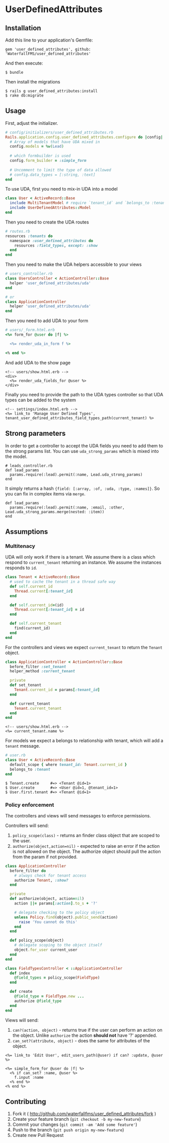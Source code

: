 # UserDefinedAttributes

## Installation

Add this line to your application's Gemfile:

    gem 'user_defined_attributes', github: 'WaterfallFMS/user_defined_attributes'

And then execute:

    $ bundle

Then install the migrations

    $ rails g user_defined_attributes:install
    $ rake db:migrate

## Usage

First, adjust the initializer.

```ruby
# config/initializers/user_defined_attributes.rb
Rails.application.config.user_defined_attributes.configure do |config|
  # Array of models that have UDA mixed in
  config.models = %w(Lead)
  
  # which formbuilder is used
  config.form_builder = :simple_form
  
  # Uncomment to limit the type of data allowed
  # config.data_types = [:string, :text]
end
```

To use UDA, first you need to mix-in UDA into a model

```ruby
class User < ActiveRecord::Base
  include MultiTenantModel # require `tenant_id` and `belongs_to :tenant`
  include UserDefinedAttributes::Model
end
```

Then you need to create the UDA routes

```ruby
# routes.rb
resources :tenants do
  namespace :user_defined_attributes do
    resources :field_types, except: :show
  end
end
```

Then you need to make the UDA helpers accessible to your views

```ruby
# users_controller.rb
class UsersController < ActionController::Base
  helper 'user_defined_attributes/uda'
end

# or
class ApplicationController
  helper 'user_defined_attributes/uda'
end
```

Then you need to add UDA to your form

```ruby
# users/_form.html.erb
<%= form_for @user do |f| %>

  <%= render_uda_in_form f %>

<% end %>
```

And add UDA to the show page

```erb
<!-- users/show.html.erb -->
<div>
  <%= render_uda_fields_for @user %>
</div>
```

Finally you need to provide the path to the UDA types controller so that UDA types can be added to the system

```erb
<!-- settings/index.html.erb -->
<%= link_to 'Manage User Defined Types', tenant_user_defined_attributes_field_types_path(current_tenant) %>
```

## Strong parameters

In order to get a controller to accept the UDA fields you need to add them to the strong params list.  You can
use `uda_strong_params` which is mixed into the model.

```
# leads_controller.rb
def lead_params
  params.require(:lead).permit(:name, Lead.uda_strong_params)
end
```

It simply returns a hash `{field: [:array, :of, :uda, :type, :names]}`.  So you can fix in complex items via `merge`.

```
def lead_params
  params.require(:lead).permit(:name, :email, :other, Lead.uda_strong_params.merge(nested: :item))
end
```


## Assumptions

### Multitenacy

UDA will only work if there is a tenant.  We assume there is a class which respond to `current_tenant` returning an
 instance.  We assume the instances responds to `id`.

```ruby
class Tenant < ActiveRecord::Base
  # used to cache the tenant in a thread safe way
  def self.current_id
    Thread.current[:tenant_id]
  end

  def self.current_id=(id)
    Thread.current[:tenant_id] = id
  end

  def self.current_tenant
    find(current_id)
  end
end
```

For the controllers and views we expect `current_tenant` to return the `Tenant` object.

```ruby
class ApplicationController < ActionController::Base
  before_filter :set_tenant
  helper_method :current_tenant

  private
  def set_tenant
    Tenant.current_id = params[:tenant_id]
  end

  def current_tenant
    Tenant.current_tenant
  end
end
```

```erb
<!-- users/show.html.erb -->
<%= current_tenant.name %>
```

For models we expect a belongs to relationship with tenant, which will add a `tenant` message.

```ruby
# user.rb
class User < ActiveRecord::Base
  default_scope { where tenant_id: Tenant.current_id }
  belongs_to :tenant
end
```

```irb
$ Tenant.create     #=> <Tenant @id=1>
$ User.create       #=> <User @id=1, @tenant_id=1>
$ User.first.tenant #=> <Tenant @id=1>
```

### Policy enforcement

The controllers and views will send messages to enforce permissions.

Controllers will send:

1. `policy_scope(class)` - returns an finder class object that are scoped to the user.
1. `authorize(object,action=nil)` - expected to raise an error if the action is not allowed on the object.  The authorize object should pull the action from the param if not provided.

```ruby
class ApplicationController
  before_filter do
    # always check for tenant access
    authorize Tenant, :show?
  end

  private
  def authorize(object, action=nil)
    action ||= params[:action].to_s + '?'

    # delegate checking to the policy object
    unless Policy.find(object).public_send(action)
      raise 'You cannot do this'
    end
  end

  def policy_scope(object)
    # delegate scoping to the object itself
    object.for_user current_user
  end
end

class FieldTypesController < ::ApplicationController
  def index
    @field_types = policy_scope(FieldType)
  end

  def create
    @field_type = FieldType.new ...
    authorize @field_type
  end
end
```

Views will send:

1. `can?(action, object)` - returns true if the user can perform an action on the object.  Unlike `authorize` the action **should not** have '?' appended.
1. `can_set?(attribute, object)` - does the same for attributes of the object.

```erb
<%= link_to 'Edit User', edit_users_path(@user) if can? :update, @user %>

<%= simple_form_for @user do |f| %>
  <% if can_set? :name, @user %>
    f.input :name
  <% end %>
<% end %>
```

## Contributing

1. Fork it ( http://github.com/waterfallfms/user_defined_attributes/fork )
2. Create your feature branch (`git checkout -b my-new-feature`)
3. Commit your changes (`git commit -am 'Add some feature'`)
4. Push to the branch (`git push origin my-new-feature`)
5. Create new Pull Request
